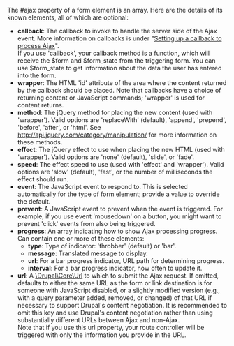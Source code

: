 The #ajax property of a form element is an array. Here are the details of its known elements, all of which are optional:

* **callback**: The callback to invoke to handle the server side of the Ajax event. More information on callbacks is under "[Setting up a callback to process Ajax](https://api.drupal.org/api/drupal/core!core.api.php/group/ajax/8.8.x#sub%5Fcallback)".  
 If you use 'callback', your callback method is a function, which will receive the $form and $form\_state from the triggering form. You can use $form\_state to get information about the data the user has entered into the form.
* **wrapper**: The HTML 'id' attribute of the area where the content returned by the callback should be placed. Note that callbacks have a choice of returning content or JavaScript commands; 'wrapper' is used for content returns.
* **method**: The jQuery method for placing the new content (used with 'wrapper'). Valid options are 'replaceWith' (default), 'append', 'prepend', 'before', 'after', or 'html'. See <http://api.jquery.com/category/manipulation/> for more information on these methods.
* **effect**: The jQuery effect to use when placing the new HTML (used with 'wrapper'). Valid options are 'none' (default), 'slide', or 'fade'.
* **speed**: The effect speed to use (used with 'effect' and 'wrapper'). Valid options are 'slow' (default), 'fast', or the number of milliseconds the effect should run.
* **event**: The JavaScript event to respond to. This is selected automatically for the type of form element; provide a value to override the default.
* **prevent**: A JavaScript event to prevent when the event is triggered. For example, if you use event 'mousedown' on a button, you might want to prevent 'click' events from also being triggered.
* **progress**: An array indicating how to show Ajax processing progress. Can contain one or more of these elements:  
   * **type**: Type of indicator: 'throbber' (default) or 'bar'.  
   * **message**: Translated message to display.  
   * **url**: For a bar progress indicator, URL path for determining progress.  
   * **interval**: For a bar progress indicator, how often to update it.
* **url**: A [\\Drupal\\Core\\Url](https://api.drupal.org/api/drupal/core%21lib%21Drupal%21Core%21Url.php/class/Url/8.6.x "Defines an object that holds information about a URL.") to which to submit the Ajax request. If omitted, defaults to either the same URL as the form or link destination is for someone with JavaScript disabled, or a slightly modified version (e.g., with a query parameter added, removed, or changed) of that URL if necessary to support Drupal's content negotiation. It is recommended to omit this key and use Drupal's content negotiation rather than using substantially different URLs between Ajax and non-Ajax.  
 Note that if you use this url property, your route controller will be triggered with only the information you provide in the URL.
